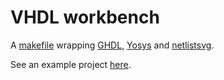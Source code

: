 VHDL workbench
==============

A [makefile] wrapping [GHDL], [Yosys] and [netlistsvg].

See an example project [here](https://github.com/giucal/example-vhdl-project).

[makefile]:   Makefile
[GHDL]:       https://github.com/ghdl/ghdl
[Yosys]:      https://github.com/YosysHQ/yosys
[netlistsvg]: https://github.com/nturley/netlistsvg
